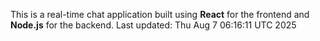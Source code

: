 This is a real-time chat application built using **React** for the frontend and **Node.js** for the backend.
Last updated: Thu Aug  7 06:16:11 UTC 2025
